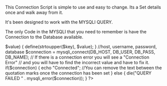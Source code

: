 This Connection Script is simple to use 
and easy to change. Its a Set details once and walk away from it.

It's been designed to work with the MYSQLI QUERY.

The only Code in the MYSQLI that you need to remember is have the Connection to the Database available.


<?php

$db['DB_HOST'] = "host"; //host will be server name or localhost
$db['DB_USER'] = "dbusername"; // dbusername will be the database user name
$db['DB_PASS'] = "dbpassword";  // dbpassword will be the database user password
$db['DB_NAME'] = "dbname";  // dbname will be the database name

foreach($db as $key => $value) {
define(strtoupper($key), $value);
}

//host, username, password, database
$connection = mysqli_connect(DB_HOST, DB_USER, DB_PASS, DB_NAME);
// If there is a connection error you will see a "Connection Error"
// and you will have to find the incorrect value and have to fix it.
if($connection) {
echo "Connected"; //You can remove the text between the quotation marks once the connection has been set
} else {
die("QUERY FAILED " . mysqli_error($connection));
}

?>
